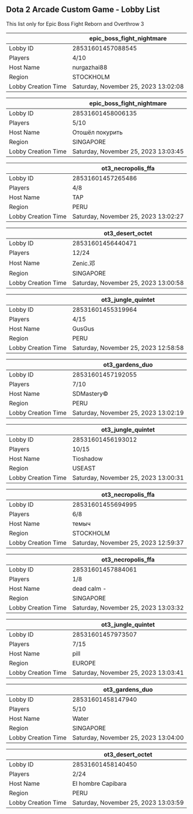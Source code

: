 ## Dota 2 Arcade Custom Game - Lobby List

This list only for Epic Boss Fight Reborn and Overthrow 3

|  | epic_boss_fight_nightmare |
| ------ | ------ |
| Lobby ID | 28531601457088545 |
| Players | 4/10 |
| Host Name | nurgazhai88 |
| Region | STOCKHOLM |
| Lobby Creation Time | Saturday, November 25, 2023 13:02:08 |


|  | epic_boss_fight_nightmare |
| ------ | ------ |
| Lobby ID | 28531601458006135 |
| Players | 5/10 |
| Host Name | Отошёл покурить |
| Region | SINGAPORE |
| Lobby Creation Time | Saturday, November 25, 2023 13:03:45 |


|  | ot3_necropolis_ffa |
| ------ | ------ |
| Lobby ID | 28531601457265486 |
| Players | 4/8 |
| Host Name | TAP |
| Region | PERU |
| Lobby Creation Time | Saturday, November 25, 2023 13:02:27 |


|  | ot3_desert_octet |
| ------ | ------ |
| Lobby ID | 28531601456440471 |
| Players | 12/24 |
| Host Name | Zenic.邓 |
| Region | SINGAPORE |
| Lobby Creation Time | Saturday, November 25, 2023 13:00:58 |


|  | ot3_jungle_quintet |
| ------ | ------ |
| Lobby ID | 28531601455319964 |
| Players | 4/15 |
| Host Name | GusGus |
| Region | PERU |
| Lobby Creation Time | Saturday, November 25, 2023 12:58:58 |


|  | ot3_gardens_duo |
| ------ | ------ |
| Lobby ID | 28531601457192055 |
| Players | 7/10 |
| Host Name | SDMastery© |
| Region | PERU |
| Lobby Creation Time | Saturday, November 25, 2023 13:02:19 |


|  | ot3_jungle_quintet |
| ------ | ------ |
| Lobby ID | 28531601456193012 |
| Players | 10/15 |
| Host Name | Tioshadow |
| Region | USEAST |
| Lobby Creation Time | Saturday, November 25, 2023 13:00:31 |


|  | ot3_necropolis_ffa |
| ------ | ------ |
| Lobby ID | 28531601455694995 |
| Players | 6/8 |
| Host Name | темыч |
| Region | STOCKHOLM |
| Lobby Creation Time | Saturday, November 25, 2023 12:59:37 |


|  | ot3_necropolis_ffa |
| ------ | ------ |
| Lobby ID | 28531601457884061 |
| Players | 1/8 |
| Host Name | dead calm - |
| Region | SINGAPORE |
| Lobby Creation Time | Saturday, November 25, 2023 13:03:32 |


|  | ot3_jungle_quintet |
| ------ | ------ |
| Lobby ID | 28531601457973507 |
| Players | 7/15 |
| Host Name | pill|user |
| Region | EUROPE |
| Lobby Creation Time | Saturday, November 25, 2023 13:03:41 |


|  | ot3_gardens_duo |
| ------ | ------ |
| Lobby ID | 28531601458147940 |
| Players | 5/10 |
| Host Name | Water |
| Region | SINGAPORE |
| Lobby Creation Time | Saturday, November 25, 2023 13:04:00 |


|  | ot3_desert_octet |
| ------ | ------ |
| Lobby ID | 28531601458140450 |
| Players | 2/24 |
| Host Name | El hombre Capibara |
| Region | PERU |
| Lobby Creation Time | Saturday, November 25, 2023 13:03:59 |


